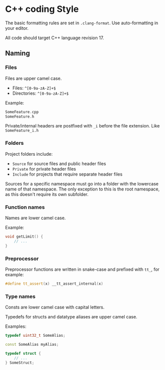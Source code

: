 # C++ coding Style

The basic formatting rules are set in `.clang-format`. Use auto-formatting in your editor.

All code should target C++ language revision 17.

## Naming

### Files

Files are upper camel case.

- Files: `^[0-9a-zA-Z]+$`
- Directories: `^[0-9a-zA-Z]+$`
 
Example:
```c++
SomeFeature.cpp
SomeFeature.h
```

Private/internal headers are postfixed with `_i` before the file extension.
Like `SomeFeature_i.h`

### Folders

Project folders include:
- `Source` for source files and public header files
- `Private` for private header files
- `Include` for projects that require separate header files

Sources for a specific namespace must go into a folder with the lowercase name of that namespace.
The only exception to this is the root namespace, as this doesn't require its own subfolder.

### Function names

Names are lower camel case.

Example:

```c++
void getLimit() {
    // ...
}
```

### Preprocessor

Preprocessor functions are written in snake-case and prefixed with `tt_`, for example:

```c++
#define tt_assert(x) __tt_assert_internal(x)
```

### Type names

Consts are lower camel case with capital letters.

Typedefs for structs and datatype aliases are upper camel case.

Examples:

```c++
typedef uint32_t SomeAlias;

const SomeAlias myAlias;

typedef struct {
    // ...
} SomeStruct;
```
